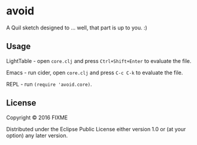 # avoid

A Quil sketch designed to ... well, that part is up to you. :)

## Usage

LightTable - open `core.clj` and press `Ctrl+Shift+Enter` to evaluate the file.

Emacs - run cider, open `core.clj` and press `C-c C-k` to evaluate the file.

REPL - run `(require 'avoid.core)`.

## License

Copyright © 2016 FIXME

Distributed under the Eclipse Public License either version 1.0 or (at
your option) any later version.
